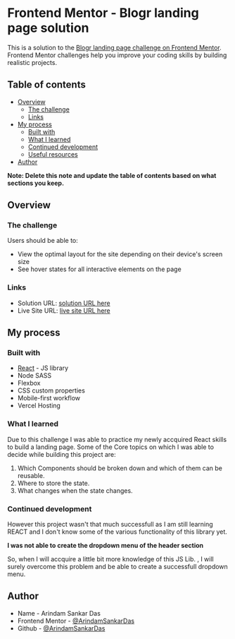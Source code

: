 # Frontend Mentor - Blogr landing page solution

This is a solution to the [Blogr landing page challenge on Frontend Mentor](https://www.frontendmentor.io/challenges/blogr-landing-page-EX2RLAApP). Frontend Mentor challenges help you improve your coding skills by building realistic projects.

## Table of contents

- [Overview](#overview)
  - [The challenge](#the-challenge)
  - [Links](#links)
- [My process](#my-process)
  - [Built with](#built-with)
  - [What I learned](#what-i-learned)
  - [Continued development](#continued-development)
  - [Useful resources](#useful-resources)
- [Author](#author)

**Note: Delete this note and update the table of contents based on what sections you keep.**

## Overview

### The challenge

Users should be able to:

- View the optimal layout for the site depending on their device's screen size
- See hover states for all interactive elements on the page

### Links

- Solution URL: [solution URL here](https://github.com/ArindamSankarDas/Blogr-Landing-Page)
- Live Site URL: [live site URL here](https://blogr-landing-page-five-steel.vercel.app/)

## My process

### Built with

- [React](https://reactjs.org/) - JS library
- Node SASS
- Flexbox
- CSS custom properties
- Mobile-first workflow
- Vercel Hosting

### What I learned

Due to this challenge I was able to practice my newly accquired React skills to build a landing page.
Some of the Core topics on which I was able to decide while building this project are:

1. Which Components should be broken down and which of them can be reusable.
2. Where to store the state.
3. What changes when the state changes.

### Continued development

However this project wasn't that much successfull as I am still learning REACT and I don't know some of the various functionality of this library yet.

**I was not able to create the dropdown menu of the header section**

So, when I will accquire a little bit more knowledge of this JS Lib. , I will surely overcome this problem
and be able to create a successfull dropdown menu.

## Author

- Name - Arindam Sankar Das
- Frontend Mentor - [@ArindamSankarDas](https://www.frontendmentor.io/profile/ArindamSankarDas)
- Github - [@ArindamSankarDas](https://github.com/ArindamSankarDas)

